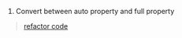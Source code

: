 1. Convert between auto property and full property



> [refactor code](https://docs.microsoft.com/en-us/visualstudio/ide/refactoring-in-visual-studio?view=vs-2019)